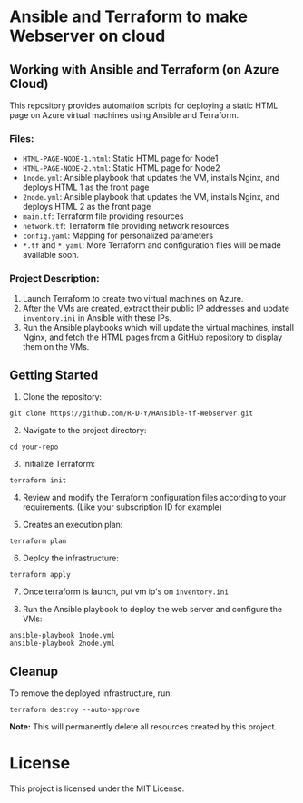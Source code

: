 # Ansible and Terraform to make Webserver on cloud

## Working with Ansible and Terraform (on Azure Cloud)

This repository provides automation scripts for deploying a static HTML page on Azure virtual machines using Ansible and Terraform.

### Files:

- `HTML-PAGE-NODE-1.html`: Static HTML page for Node1
- `HTML-PAGE-NODE-2.html`: Static HTML page for Node2
- `1node.yml`: Ansible playbook that updates the VM, installs Nginx, and deploys HTML 1 as the front page
- `2node.yml`: Ansible playbook that updates the VM, installs Nginx, and deploys HTML 2 as the front page
- `main.tf`: Terraform file providing resources
- `network.tf`: Terraform file providing network resources
- `config.yaml`: Mapping for personalized parameters
- `*.tf` and `*.yaml`: More Terraform and configuration files will be made available soon.

### Project Description:

1. Launch Terraform to create two virtual machines on Azure.
2. After the VMs are created, extract their public IP addresses and update `inventory.ini` in Ansible with these IPs.
3. Run the Ansible playbooks which will update the virtual machines, install Nginx, and fetch the HTML pages from a GitHub repository to display them on the VMs.

## Getting Started 

1. Clone the repository:

```plaintext
git clone https://github.com/R-D-Y/HAnsible-tf-Webserver.git
```


2. Navigate to the project directory:

```plaintext
cd your-repo
```


3. Initialize Terraform:

```plaintext
terraform init
```


4. Review and modify the Terraform configuration files according to your requirements. (Like your subscription ID for example)

5. Creates an execution plan:

```plaintext
terraform plan
```

6. Deploy the infrastructure:

```plaintext
terraform apply
```

7. Once terraform is launch, put vm ip's on `inventory.ini`

8. Run the Ansible playbook to deploy the web server and configure the VMs:

```plaintext
ansible-playbook 1node.yml
ansible-playbook 2node.yml
```


## Cleanup
To remove the deployed infrastructure, run:

```plaintext
terraform destroy --auto-approve
```

**Note:** This will permanently delete all resources created by this project.

# License
This project is licensed under the MIT License.
